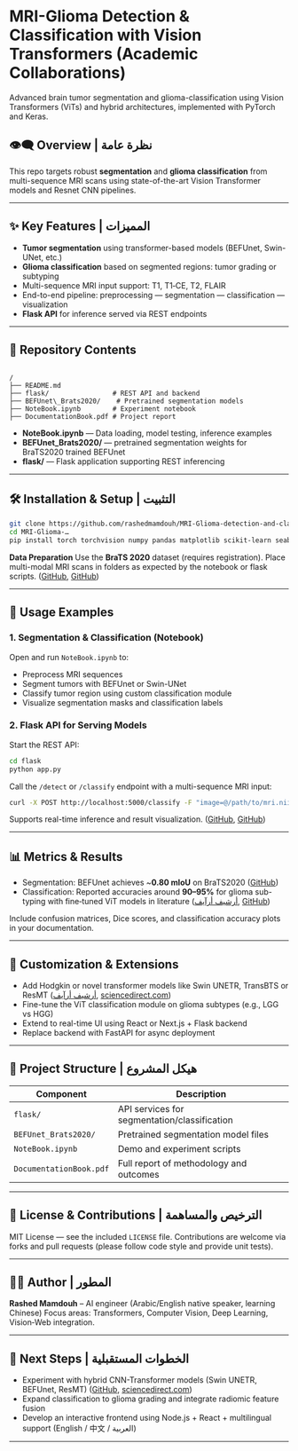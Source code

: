 # MRI-Glioma Detection & Classification with Vision Transformers (Academic Collaborations)

Advanced brain tumor segmentation and glioma-classification using Vision Transformers (ViTs) and hybrid architectures, implemented with PyTorch and Keras.

## 👁️‍🗨️ Overview | نظرة عامة

This repo targets robust **segmentation** and **glioma classification** from multi-sequence MRI scans using state-of-the-art Vision Transformer models and Resnet CNN pipelines.  

---

## ✨ Key Features | المميزات

- **Tumor segmentation** using transformer-based models (BEFUnet, Swin-UNet, etc.) 
- **Glioma classification** based on segmented regions: tumor grading or subtyping  
- Multi-sequence MRI input support: T1, T1‑CE, T2, FLAIR
- End-to-end pipeline: preprocessing — segmentation — classification — visualization  
- **Flask API** for inference served via REST endpoints

---

## 📂 Repository Contents

```

/
├── README.md
├── flask/                # REST API and backend
├── BEFUnet\_Brats2020/    # Pretrained segmentation models
├── NoteBook.ipynb        # Experiment notebook
├── DocumentationBook.pdf # Project report

````

- **NoteBook.ipynb** — Data loading, model testing, inference examples  
- **BEFUnet_Brats2020/** — pretrained segmentation weights for BraTS2020 trained BEFUnet  
- **flask/** — Flask application supporting REST inferencing

---

## 🛠️ Installation & Setup | التثبيت

```bash
git clone https://github.com/rashedmamdouh/MRI-Glioma-detection-and-classification-using-vision-transformers.git
cd MRI-Glioma-…‍
pip install torch torchvision numpy pandas matplotlib scikit-learn seaborn tqdm h5py nibabel opencv-python scipy keras timm einops datasets tensorboardX simpleitk medpy fastapi flask transformers
````

**Data Preparation**
Use the **BraTS 2020** dataset (requires registration). Place multi-modal MRI scans in folders as expected by the notebook or flask scripts. ([GitHub][1], [GitHub][2])

---

## 🚀 Usage Examples

### 1. Segmentation & Classification (Notebook)

Open and run `NoteBook.ipynb` to:

* Preprocess MRI sequences
* Segment tumors with BEFUnet or Swin-UNet
* Classify tumor region using custom classification module
* Visualize segmentation masks and classification labels

### 2. Flask API for Serving Models

Start the REST API:

```bash
cd flask
python app.py
```

Call the `/detect` or `/classify` endpoint with a multi-sequence MRI input:

```bash
curl -X POST http://localhost:5000/classify -F "image=@/path/to/mri.nii"
```

Supports real-time inference and result visualization. ([GitHub][3], [GitHub][1])

---

## 📊 Metrics & Results

* Segmentation: BEFUnet achieves \~**0.80 mIoU** on BraTS2020 ([GitHub][2])
* Classification: Reported accuracies around **90–95%** for glioma sub-typing with fine‑tuned ViT models in literature ([أرشيف أرآيف][4], [GitHub][5])

Include confusion matrices, Dice scores, and classification accuracy plots in your documentation.

---

## 🧩 Customization & Extensions

* Add Hodgkin or novel transformer models like Swin UNETR, TransBTS or ResMT ([أرشيف أرآيف][6], [sciencedirect.com][7])
* Fine-tune the ViT classification module on glioma subtypes (e.g., LGG vs HGG)
* Extend to real-time UI using React or Next.js + Flask backend
* Replace backend with FastAPI for async deployment

---

## 📃 Project Structure | هيكل المشروع

| Component               | Description                                  |
| ----------------------- | -------------------------------------------- |
| `flask/`                | API services for segmentation/classification |
| `BEFUnet_Brats2020/`    | Pretrained segmentation model files          |
| `NoteBook.ipynb`        | Demo and experiment scripts                  |
| `DocumentationBook.pdf` | Full report of methodology and outcomes      |

---

## 📝 License & Contributions | الترخيص والمساهمة

MIT License — see the included `LICENSE` file.
Contributions are welcome via forks and pull requests (please follow code style and provide unit tests).

---

## 👨‍💻 Author | المطور

**Rashed Mamdouh** – AI engineer (Arabic/English native speaker, learning Chinese)
Focus areas: Transformers, Computer Vision, Deep Learning, Vision‑Web integration.

---

## 🔭 Next Steps | الخطوات المستقبلية

* Experiment with hybrid CNN-Transformer models (Swin UNETR, BEFUnet, ResMT) ([GitHub][2], [sciencedirect.com][7])
* Expand classification to glioma grading and integrate radiomic feature fusion
* Develop an interactive frontend using Node.js + React + multilingual support (English / 中文 / العربية)

---

[1]: https://github.com/rashedmamdouh/MRI-Glioma-detection-and-classification-using-vision-transformers?utm_source=chatgpt.com "rashedmamdouh/MRI-Glioma-detection-and-classification-using-vision ..."
[2]: https://github.com/OptimusAI01/Brain-MRI-Segmentation?utm_source=chatgpt.com "GitHub - OptimusAI01/Brain-MRI-Segmentation"
[3]: https://github.com/ousidus/glioma-detection-visual-transformers?utm_source=chatgpt.com "ousidus/glioma-detection-visual-transformers - GitHub"
[4]: https://arxiv.org/abs/2502.20715?utm_source=chatgpt.com "Glioma Classification using Multi-sequence MRI and Novel Wavelets-based ..."
[5]: https://github.com/saraaburomoh/Fine-tuning-VIT-on-MRI-images?utm_source=chatgpt.com "Fine-tuning Vision Transformer (ViT) on MRI Images - GitHub"
[6]: https://arxiv.org/abs/2103.04430?utm_source=chatgpt.com "TransBTS: Multimodal Brain Tumor Segmentation Using Transformer"
[7]: https://www.sciencedirect.com/science/article/pii/S0045790624006724?utm_source=chatgpt.com "ResMT: A hybrid CNN-transformer framework for glioma grading with 3D MRI"

